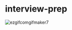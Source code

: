 # interview-prep
![ezgifcomgifmaker7](https://user-images.githubusercontent.com/78550096/136138308-172da1e1-4477-4dbf-81ca-86a749547315.gif)
